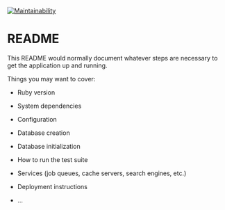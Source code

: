 [![Maintainability](https://api.codeclimate.com/v1/badges/50f3d1da7372d27c8e39/maintainability)](https://codeclimate.com/github/lordkevinmo/shopizzza/maintainability)

# README

This README would normally document whatever steps are necessary to get the
application up and running.

Things you may want to cover:

* Ruby version

* System dependencies

* Configuration

* Database creation

* Database initialization

* How to run the test suite

* Services (job queues, cache servers, search engines, etc.)

* Deployment instructions

* ...
